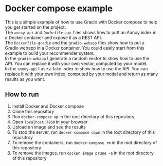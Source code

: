# Docker compose example
This is a simple example of how to use Gradio with Docker compose to help you get started on the project.  
The ```annoy-api``` and ```Dockefile-api``` files shows how to putt an Annoy index in a Docker container and expose it as a REST API.  
The ```Dockerfile-gradio``` and the ```gradio-webapp``` files show how to put a Gradio webapp in a Docker container.
You could easily start from this example to build your recommender system.  
In the ```gradio-webapp``` I generate a random vector to show how to use the API. You can replace it with your own vector, computed by your model.  
In the ```annoy-api``` I use a fake index to show how to use the API. You can replace it with your own index, computed by your model and return as many results as you want.  

## How to run
1. Install Docker and Docker compose
2. Clone this repository
3. Run `docker-compose up` in the root directory of this repository
4. Open `localhost:7860` in your browser
5. Upload an image and see the results
6. To stop the server, run 
```docker-compose down``` in the root directory of this repository
7. To remove the containers, run `docker-compose rm` in the root directory of this repository
8. To remove the images, run `docker image prune -a` in the root directory of this repository
